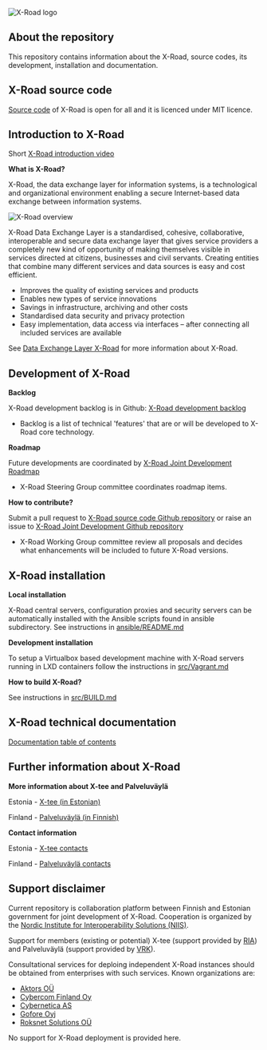 
![X-Road logo](xroad_logo_small.png)

## About the repository

This repository contains information about the X-Road, source codes, its development, installation and documentation.

## X-Road source code

[Source code](https://github.com/ria-ee/X-Road/tree/develop/src) of X-Road is open for all and it is licenced under MIT licence. 

## Introduction to X-Road

Short [X-Road introduction video](https://youtu.be/9PaHinkJlvA)

**What is X-Road?**

X-Road, the data exchange layer for information systems, is a technological and organizational environment enabling a secure Internet-based data exchange between information systems.

![X-Road overview](X-Road_overview.png)

X-Road Data Exchange Layer is a standardised, cohesive, collaborative, interoperable and secure data exchange layer that gives service providers a completely new kind of opportunity of making themselves visible in services directed at citizens, businesses and civil servants. Creating entities that combine many different services and data sources is easy and cost efficient.

* Improves the quality of existing services and products
* Enables new types of service innovations
* Savings in infrastructure, archiving and other costs
* Standardised data security and privacy protection
* Easy implementation, data access via interfaces – after connecting all included services are available

See [Data Exchange Layer X-Road](https://www.ria.ee/en/x-road.html) for more information about X-Road.

## Development of X-Road

**Backlog**

X-Road development backlog is in Github: [X-Road development backlog](https://github.com/vrk-kpa/xroad-joint-development/issues)

* Backlog is a list of technical 'features' that are or will be developed to X-Road core technology.

**Roadmap**

Future developments are coordinated by [X-Road Joint Development Roadmap](https://github.com/vrk-kpa/xroad-joint-development/blob/master/ROADMAP.md)

* X-Road Steering Group committee coordinates roadmap items.

**How to contribute?**

Submit a pull request to [X-Road source code Github repository](https://github.com/ria-ee/X-Road) or raise an issue to [X-Road Joint Development Github repository ](https://github.com/vrk-kpa/xroad-joint-development/issues)

* X-Road Working Group committee review all proposals and decides what enhancements will be included to future X-Road versions.

## X-Road installation

**Local installation**

X-Road central servers, configuration proxies and security servers can be automatically installed with the Ansible scripts found in ansible subdirectory. See instructions in [ansible/README.md](ansible/README.md)

**Development installation**

To setup a Virtualbox based development machine with X-Road servers running in LXD containers follow the instructions in [src/Vagrant.md](src/Vagrant.md)

**How to build X-Road?**

See instructions in [src/BUILD.md](src/BUILD.md)

## X-Road technical documentation

[Documentation table of contents](doc/README.md)

## Further information about X-Road

**More information about X-tee and Palveluväylä**

Estonia - [X-tee (in Estonian)](https://www.ria.ee/ee/x-tee.html)

Finland - [Palveluväylä (in Finnish)](https://esuomi.fi/palveluntarjoajille/palveluvayla/)

**Contact information**

Estonia - [X-tee contacts](https://www.ria.ee)

Finland - [Palveluväylä contacts](https://esuomi.fi/yhteystiedot/)

## Support disclaimer

Current repository is collaboration platform between Finnish and Estonian government for joint development of X-Road. Cooperation is organized by the [Nordic Institute for Interoperability Solutions (NIIS)](https://www.niis.org/).

Support for members (existing or potential) X-tee (support provided by [RIA](https://www.ria.ee)) and Palveluväylä (support provided by [VRK](https://www.vrk.fi)).

Consultational services for deploing independent X-Road instances should be obtained from enterprises with such services. Known organizations are:

* [Aktors OÜ](http://www.aktors.ee)
* [Cybercom Finland Oy](http://www.cybercom.fi)
* [Cybernetica AS](https://cyber.ee)
* [Gofore Oyj](https://www.gofore.com)
* [Roksnet Solutions OÜ](https://roksnet.com)
 
No support for X-Road deployment is provided here.
